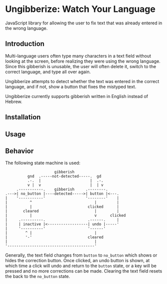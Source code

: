 # Ungibberize: Watch Your Language

JavaScript library for allowing the user to fix text that was already entered in the wrong language.

## Introduction

Multi-language users often type many characters in a text field without looking at the screen, before realizing they were using the wrong language. Since this gibberish is unusable, the user will often delete it, switch to the correct language, and type all over again.

Ungibberize attempts to detect whether the text was entered in the correct language, and if not, show a button that fixes the mistyped text.

Ungibberize currently supports gibberish written in English instead of Hebrew.

## Installation

## Usage

## Behavior

The following state machine is used:


                          gibberish
              gnd  .-----not-detected-----.  gd
              .-.  |                      |  .-.
              v |  v                      |  | v
         .-----------.    gibberish     .--------.
    .--->| no_button |----detected----->| button |<---.
    |    '-----------'                  '--------'    |
    |          ^                            |         |
    |          |                         clicked      |
    |       cleared                         |         |
    |          |                            v      clicked
    |     .----------.                   .------.     |
    |     | inactive |<------------------| undo |-----'
    |     '----------'                   '------'
    |        ^ |                            |
    |        '-'                         cleared
    |                                       |
    '---------------------------------------'

Generally, the text field changes from `button` to `no_button` which shows or hides the correction button. Once clicked, an undo button is shown, at which time a click will undo and return to the `button` state, or a key will be pressed and no more corrections can be made. Clearing the text field resets the back to the `no_button` state.